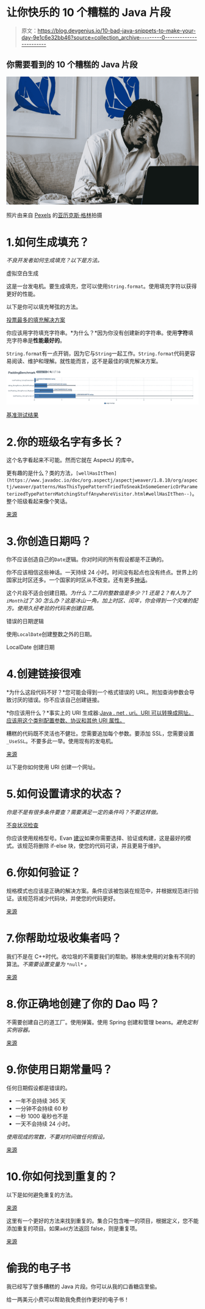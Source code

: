 # 让你快乐的 10 个糟糕的 Java 片段

> 原文：<https://blog.devgenius.io/10-bad-java-snippets-to-make-your-day-9e1c6e32bb46?source=collection_archive---------0----------------------->

## 你需要看到的 10 个糟糕的 Java 片段

![](img/b3197be271be1f7014cfff6f8ecb1839.png)

照片由来自 [Pexels](https://www.pexels.com/photo/upset-young-black-guy-covering-face-with-hand-while-working-remotely-on-netbook-5699826/?utm_content=attributionCopyText&utm_medium=referral&utm_source=pexels) 的[亚历克斯·格林](https://www.pexels.com/@alex-green?utm_content=attributionCopyText&utm_medium=referral&utm_source=pexels)拍摄

# 1.如何生成填充？

*不良开发者如何生成填充？以下是方法。*

虚拟空白生成

这是一台发电机。要生成填充，您可以使用`String.format`。使用填充字符以获得更好的性能。

以下是你可以填充琴弦的方法。

[投票最多的填充解决方案](https://gist.github.com/zivce/6bb9f8c9a3efc71540be68ed5b933969)

你应该用字符填充字符串。*为什么？*因为你没有创建新的字符串。使用**字符**填充字符串是**性能最好的**。

`String.format`有一点开销，因为它与`String`一起工作。`String.format`代码更容易阅读、维护和理解。就性能而言，这不是最佳的填充解决方案。

![](img/3541d157ce27b9df5b78ce039373a8af.png)

[基准测试结果](https://jmh.morethan.io/?gist=07c1c3b428184101986be64a35fd28f3)

# 2.你的班级名字有多长？

这个名字看起来不可能。然而它就在 AspectJ 的库中。

更有趣的是什么？类的方法，`[wellHasItThen](https://www.javadoc.io/doc/org.aspectj/aspectjweaver/1.8.10/org/aspectj/weaver/patterns/HasThisTypePatternTriedToSneakInSomeGenericOrParameterizedTypePatternMatchingStuffAnywhereVisitor.html#wellHasItThen--)`。整个班级看起来像个笑话。

[来源](https://www.javadoc.io/doc/org.aspectj/aspectjweaver/1.8.10/org/aspectj/weaver/patterns/HasThisTypePatternTriedToSneakInSomeGenericOrParameterizedTypePatternMatchingStuffAnywhereVisitor.html)

# 3.你创造日期吗？

你不应该创造自己的`Date`逻辑。你对时间的所有假设都是不正确的。

你不应该相信这些神话。一天持续 24 小时。时间没有起点也没有终点。世界上的国家比时区还多。一个国家的时区从不改变。还有更多[神话](https://gist.github.com/timvisee/fcda9bbdff88d45cc9061606b4b923ca)。

这个片段不适合创建日期。*为什么？二月的整数值是多少？1 还是 2？有人为了`iMonth`过了 30 怎么办？这是冰山一角。加上时区、闰年，你会得到一个灾难的配方。使用久经考验的代码来创建日期。*

错误的日期逻辑

使用`LocalDate`创建整数之外的日期。

LocalDate 创建日期

# 4.创建链接很难

*为什么这段代码不好？*您可能会得到一个格式错误的 URL。附加查询参数会导致讨厌的错误。你不应该自己创建链接。

*你应该用什么？*事实上的 URI 生成器:[Java . net . uri。URI 可以转换成网址。应该用这个类别配置参数、协议和其他 URI 属性。](https://docs.oracle.com/javase/7/docs/api/java/net/URI.html)

糟糕的代码既不灵活也不健壮。您需要追加每个参数。要添加 SSL，您需要设置`_UseSSL`。不要多此一举。使用现有的发电机。

[来源](https://github.com/ip2location/ip2location-java/blob/master/com/ip2location/IP2LocationWebService.java)

以下是你如何使用 URI 创建一个网址。

# 5.如何设置请求的状态？

*你是不是有很多条件要查？需要满足一定的条件吗？不要这样做。*

[不良状况检查](https://www.govnokod.ru/java)

你应该使用规格型号。Evan [建议](https://www.martinfowler.com/apsupp/spec.pdf)如果你需要选择、验证或构建，这是最好的模式。该规范将删除 if-else 块，使您的代码可读，并且更易于维护。

# 6.你如何验证？

规格模式也应该是正确的解决方案。条件应该被包装在规范中，并根据规范进行验证。该规范将减少代码块，并使您的代码更好。

[来源](https://github.com/ip2location/ip2location-java/blob/master/com/ip2location/IP2LocationWebService.java)

# 7.你帮助垃圾收集者吗？

我们不是在 C++时代。收垃圾的不需要我们的帮助。移除未使用的对象有不同的算法。*不需要设置变量为* `*null*` *。*

[来源](https://www.govnokod.ru/java)

# 8.你正确地创建了你的 Dao 吗？

不需要创建自己的道工厂。使用弹簧。使用 Spring 创建和管理 beans。*避免定制实例容器。*

[来源](https://www.govnokod.ru/java)

# 9.你使用日期常量吗？

任何日期假设都是错误的。

*   一年不会持续 365 天
*   一分钟不会持续 60 秒
*   一秒 1000 毫秒也不是
*   一天不会持续 24 小时。

*使用现成的常数，不要对时间做任何假设。*

[来源](https://www.govnokod.ru/java)

# 10.你如何找到重复的？

以下是如何避免重复的方法。

[来源](https://www.govnokod.ru/java)

这里有一个更好的方法来找到重复的。集合只包含唯一的项目，根据定义，您不能添加重复的项目。如果`add`方法返回 false，则是重复项。

[来源](https://stackoverflow.com/a/58159562/5999670)

# 偷我的电子书

我已经写了很多糟糕的 Java 片段。你可以从我的口香糖店里偷。

给一两美元小费可以帮助我免费创作更好的电子书！